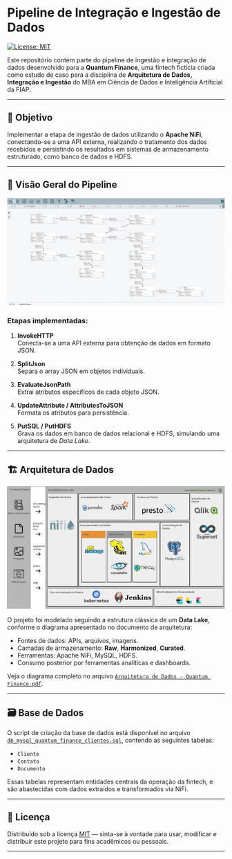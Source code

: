 # Pipeline de Integração e Ingestão de Dados

[![License: MIT](https://img.shields.io/badge/License-MIT-yellow.svg)](LICENSE)

Este repositório contém parte do pipeline de ingestão e integração de dados desenvolvido para a **Quantum Finance**, uma fintech fictícia criada como estudo de caso para a disciplina de **Arquitetura de Dados, Integração e Ingestão** do MBA em Ciência de Dados e Inteligência Artificial da FIAP.

---

## 📌 Objetivo

Implementar a etapa de ingestão de dados utilizando o **Apache NiFi**, conectando-se a uma API externa, realizando o tratamento dos dados recebidos e persistindo os resultados em sistemas de armazenamento estruturado, como banco de dados e HDFS.

---

## 🔄 Visão Geral do Pipeline

<p align="center">
  <img src="nifi_pipeline.jpg" alt="NiFi Pipeline" width="800">
</p>

### Etapas implementadas:

1. **InvokeHTTP**  
   Conecta-se a uma API externa para obtenção de dados em formato JSON.

2. **SplitJson**  
   Separa o array JSON em objetos individuais.

3. **EvaluateJsonPath**  
   Extrai atributos específicos de cada objeto JSON.

4. **UpdateAttribute / AttributesToJSON**  
   Formata os atributos para persistência.

5. **PutSQL / PutHDFS**  
   Grava os dados em banco de dados relacional e HDFS, simulando uma arquitetura de *Data Lake*.

---

## 🏗️ Arquitetura de Dados

<p align="center">
  <img src="Arquitetura%20de%20Dados%20-%20Quantum%20Finance.jpg" alt="NiFi Pipeline" width="800">
</p>

O projeto foi modelado seguindo a estrutura clássica de um **Data Lake**, conforme o diagrama apresentado no documento de arquitetura:

- Fontes de dados: APIs, arquivos, imagens.
- Camadas de armazenamento: **Raw**, **Harmonized**, **Curated**.
- Ferramentas: Apache NiFi, MySQL, HDFS.
- Consumo posterior por ferramentas analíticas e dashboards.

Veja o diagrama completo no arquivo [`Arquitetura de Dados - Quantum Finance.pdf`](Arquitetura%20de%20Dados%20-%20Quantum%20Finance.pdf).

---

## 🗃️ Base de Dados

O script de criação da base de dados está disponível no arquivo [`db_mysql_quantum_finance_clientes.sql`](db_mysql_quantum_finance_clientes.sql), contendo as seguintes tabelas:

- `Cliente`  
- `Contato`  
- `Documento`  

Essas tabelas representam entidades centrais da operação da fintech, e são abastecidas com dados extraídos e transformados via NiFi.

---

## 📜 Licença

Distribuído sob a licença [MIT](LICENSE) — sinta-se à vontade para usar, modificar e distribuir este projeto para fins acadêmicos ou pessoais.

---
